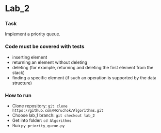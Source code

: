 # Lab_2
### Task
Implement a priority queue.
  
  ###  Code must be covered with tests
  + inserting element
  + returning an element without deleting
  + deleting (for example, returning and deleting the first element from the stack)
  + finding a specific element (if such an operation is supported by the data structure)
  
  ### How to run
  + Clone repository: `git clone https://github.com/MKruchok/Algorithms.git`
  + Choose lab_1 branch: `git checkout lab_2`
  + Get into folder: `cd Algorithms`
  + Run `py priority_queue.py`
  